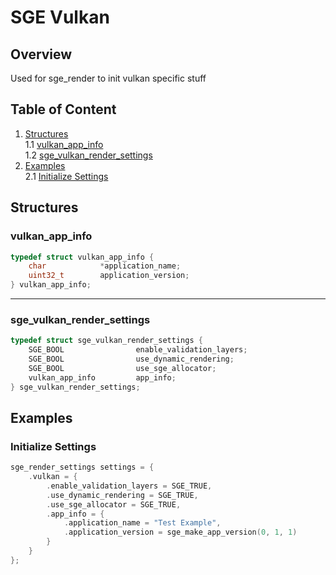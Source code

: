 # SGE Vulkan

## Overview

Used for sge_render to init vulkan specific stuff

## Table of Content

1. [Structures](#structures) <br>
   1.1 [vulkan_app_info](#vulkan_app_info) <br>
   1.2 [sge_vulkan_render_settings](#sge_vulkan_render_settings) <br>
2. [Examples](#examples) <br>
   2.1 [Initialize Settings](#initialize-settings) <br>

## Structures

### vulkan_app_info
```c
typedef struct vulkan_app_info {
    char            *application_name;
    uint32_t        application_version;
} vulkan_app_info;
```

---

### sge_vulkan_render_settings
```c
typedef struct sge_vulkan_render_settings {
    SGE_BOOL                enable_validation_layers;
    SGE_BOOL                use_dynamic_rendering;
    SGE_BOOL                use_sge_allocator;
    vulkan_app_info         app_info;
} sge_vulkan_render_settings;
```

## Examples

### Initialize Settings

```c
sge_render_settings settings = {
    .vulkan = {
        .enable_validation_layers = SGE_TRUE,
        .use_dynamic_rendering = SGE_TRUE,
        .use_sge_allocator = SGE_TRUE,
        .app_info = {
            .application_name = "Test Example",
            .application_version = sge_make_app_version(0, 1, 1)
        }
    }
};
```
